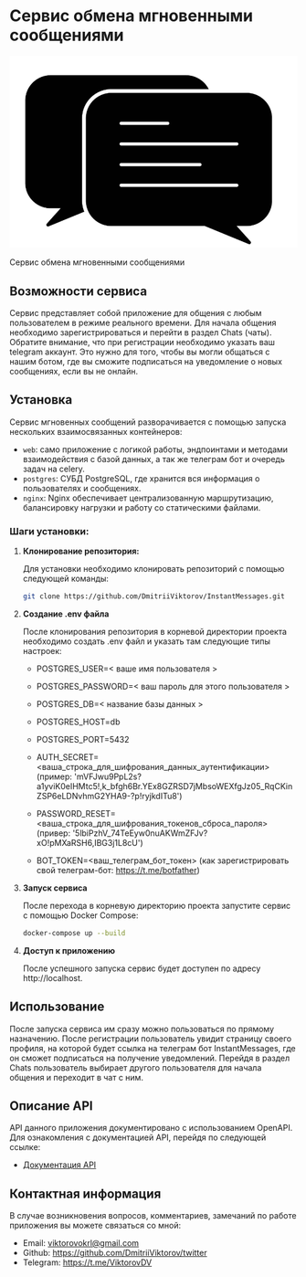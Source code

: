 # Сервис обмена мгновенными сообщениями
![instant-messages-logo](app/static/logo.png)

Сервис обмена мгновенными сообщениями

## Возможности сервиса

Сервис представляет собой приложение для общения с любым пользователем в режиме реального времени.
Для начала общения необходимо зарегистрироваться и перейти в раздел Chats (чаты).
Обратите внимание, что при регистрации необходимо указать ваш telegram аккаунт. 
Это нужно для того, чтобы вы могли общаться с нашим ботом, где вы сможите подписаться на уведомление о новых сообщениях,
если вы не онлайн.

## Установка

Сервис мгновенных сообщений разворачивается с помощью запуска нескольких взаимосвязанных контейнеров:

- `web`: само приложение с логикой работы, эндпоинтами и методами 
взаимодействия с базой данных, а так же телеграм бот и очередь задач на celery.
- `postgres`: СУБД PostgreSQL, где хранится вся информация о пользователях и сообщениях.
- `nginx`: Nginx обеспечивает централизованную маршрутизацию, балансировку нагрузки и работу со статическими файлами.

### Шаги установки:

1. **Клонирование репозитория:**
   
   Для установки необходимо клонировать репозиторий с помощью следующей команды:
   ```bash
   git clone https://github.com/DmitriiViktorov/InstantMessages.git
    ```

2. **Создание .env файла**

   После клонирования репозитория в корневой директории проекта необходимо создать 
   .env файл и указать там следующие типы настроек:

   - POSTGRES_USER=< ваше имя пользователя >
   - POSTGRES_PASSWORD=< ваш пароль для этого пользователя >
   - POSTGRES_DB=< название базы данных >
   - POSTGRES_HOST=db
   - POSTGRES_PORT=5432

   - AUTH_SECRET=<ваша_строка_для_шифрования_данных_аутентификации>
     (пример: 'mVFJwu9PpL2s?a1yviK0eIHMtc5!,k_bfgh6Br.YEx8GZRSD7jMbsoWEXfgJz05_RqCKinZSP6eLDNvhmG2YHA9-?p!ryjkdITu8')
   
   - PASSWORD_RESET=<ваша_строка_для_шифрования_токенов_сброса_пароля>
     (привер: '5lbiPzhV_74TeEyw0nuAKWmZFJv?xO!pMXaRSH6,IBG3j1L8cU')
   
   - BOT_TOKEN=<ваш_телеграм_бот_токен>
     (как зарегистрировать свой телеграм-бот: https://t.me/botfather)

3. **Запуск сервиса**
   
    После перехода в корневую директорию проекта запустите сервис с помощью Docker Compose:
    ```bash
    docker-compose up --build
    ```

4. **Доступ к приложению**

    После успешного запуска сервис будет доступен по адресу http://localhost.


## Использование

После запуска сервиса им сразу можно пользоваться по прямому назначению. 
После регистрации пользователь увидит страницу своего профиля, на которой будет ссылка на телеграм бот InstantMessages,
где он сможет подписаться на получение уведомлений.
Перейдя в раздел Chats пользователь выбирает другого пользователя для начала общения и переходит в чат с ним.


## Описание API

API данного приложения документировано с использованием OpenAPI. 
Для ознакомления с документацией API, перейдя по следующей ссылке:

- [Документация API](http://localhost:5050/docs)


## Контактная информация

В случае возникновения вопросов, комментариев, замечаний по работе приложения вы можете связаться со мной:
- Email: viktorovokrl@gmail.com
- Github: https://github.com/DmitriiViktorov/twitter
- Telegram: https://t.me/ViktorovDV
